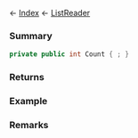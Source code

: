 ← [Index](Api-Index) ← [ListReader<T>](VRage.Collections.ListReader`1)

### Summary

```csharp
private public int Count { ; }
```

### Returns

### Example

### Remarks

